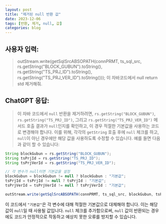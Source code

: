 ```yaml
---
layout: post
title: "제거된 null 반환 값"
date: 2023-12-06
tags: [반환, 제거, null, 값]
categories: blog
---
```


## 사용자 입력:
> outStream.write(getSqlSrcABSOPATH(connPRMT, ts_sql_src, rs.getString("BLOCK_GUBUN").toString(), rs.getString("TS_PRJ_ID").toString(), rs.getString("TS_PRJ_VER_ID").toString()));  이 자바코드에서 null return std 제거해줘.

## ChatGPT 응답:
> 이 자바 코드에서 `null` 반환을 제거하려면, `rs.getString("BLOCK_GUBUN")`, `rs.getString("TS_PRJ_ID")`, 그리고 `rs.getString("TS_PRJ_VER_ID")` 메서드 호출 결과가 `null`인지를 확인하고, 이 경우 적절한 기본값을 사용하는 코드로 변경해야 합니다. 이를 위해, 각각의 `getString` 호출 후에 `null` 체크를 하고, `null`이 아닌 경우에만 해당 값을 사용하도록 수정할 수 있습니다. 예를 들면 다음과 같이 할 수 있습니다:

```java
String blockGubun = rs.getString("BLOCK_GUBUN");
String tsPrjId = rs.getString("TS_PRJ_ID");
String tsPrjVerId = rs.getString("TS_PRJ_VER_ID");

// 각 변수가 null이면 기본값을 설정
blockGubun = blockGubun != null ? blockGubun : "기본값";
tsPrjId = tsPrjId != null ? tsPrjId : "기본값";
tsPrjVerId = tsPrjVerId != null ? tsPrjVerId : "기본값";

outStream.write(getSqlSrcABSOPATH(connPRMT, ts_sql_src, blockGubun, tsPrjId, tsPrjVerId));
```

이 코드에서 `"기본값"`은 각 변수에 대해 적절한 기본값으로 대체해야 합니다. 이는 해당 값이 `null`일 때 사용될 값입니다. `null` 체크를 추가함으로써, `null` 값이 반환되는 경우에도 코드가 안정적으로 작동하고 예상치 못한 오류를 방지할 수 있습니다.

